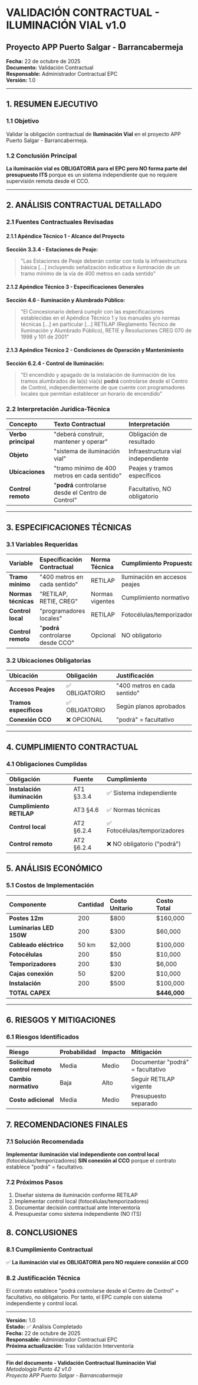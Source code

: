 # VALIDACIÓN CONTRACTUAL - ILUMINACIÓN VIAL v1.0
## Proyecto APP Puerto Salgar - Barrancabermeja

**Fecha:** 22 de octubre de 2025  
**Documento:** Validación Contractual  
**Responsable:** Administrador Contractual EPC  
**Versión:** 1.0  

---

## 1. RESUMEN EJECUTIVO

### 1.1 Objetivo
Validar la obligación contractual de **Iluminación Vial** en el proyecto APP Puerto Salgar - Barrancabermeja.

### 1.2 Conclusión Principal
**La iluminación vial es OBLIGATORIA para el EPC pero NO forma parte del presupuesto ITS** porque es un sistema independiente que no requiere supervisión remota desde el CCO.

---

## 2. ANÁLISIS CONTRACTUAL DETALLADO

### 2.1 Fuentes Contractuales Revisadas

#### 2.1.1 Apéndice Técnico 1 - Alcance del Proyecto
**Sección 3.3.4 - Estaciones de Peaje:**
> "Las Estaciones de Peaje deberán contar con toda la infraestructura básica [...] incluyendo señalización indicativa e iluminación de un tramo mínimo de la vía de 400 metros en cada sentido"

#### 2.1.2 Apéndice Técnico 3 - Especificaciones Generales
**Sección 4.6 - Iluminación y Alumbrado Público:**
> "El Concesionario deberá cumplir con las especificaciones establecidas en el Apéndice Técnico 1 y los manuales y/o normas técnicas [...] en particular [...] RETILAP (Reglamento Técnico de Iluminación y Alumbrado Público), RETIE y Resoluciones CREG 070 de 1998 y 101 de 2001"

#### 2.1.3 Apéndice Técnico 2 - Condiciones de Operación y Mantenimiento
**Sección 6.2.4 - Control de Iluminación:**
> "El encendido y apagado de la instalación de iluminación de los tramos alumbrados de la(s) vía(s) **podrá** controlarse desde el Centro de Control, independientemente de que cuente con programadores locales que permitan establecer un horario de encendido"

### 2.2 Interpretación Jurídica-Técnica

| Concepto | Texto Contractual | Interpretación |
|:---------|:------------------|:---------------|
| **Verbo principal** | "deberá construir, mantener y operar" | Obligación de resultado |
| **Objeto** | "sistema de iluminación vial" | Infraestructura vial independiente |
| **Ubicaciones** | "tramo mínimo de 400 metros en cada sentido" | Peajes y tramos específicos |
| **Control remoto** | "**podrá** controlarse desde el Centro de Control" | Facultativo, NO obligatorio |

---

## 3. ESPECIFICACIONES TÉCNICAS

### 3.1 Variables Requeridas

| Variable | Especificación Contractual | Norma Técnica | Cumplimiento Propuesto |
|:---------|:---------------------------|:--------------|:----------------------|
| **Tramo mínimo** | "400 metros en cada sentido" | RETILAP | Iluminación en accesos peajes |
| **Normas técnicas** | "RETILAP, RETIE, CREG" | Normas vigentes | Cumplimiento normativo |
| **Control local** | "programadores locales" | RETILAP | Fotocélulas/temporizadores |
| **Control remoto** | "**podrá** controlarse desde CCO" | Opcional | NO obligatorio |

### 3.2 Ubicaciones Obligatorias

| Ubicación | Obligación | Justificación |
|:----------|:-----------|:---------------|
| **Accesos Peajes** | ✅ OBLIGATORIO | "400 metros en cada sentido" |
| **Tramos específicos** | ✅ OBLIGATORIO | Según planos aprobados |
| **Conexión CCO** | ❌ OPCIONAL | "podrá" = facultativo |

---

## 4. CUMPLIMIENTO CONTRACTUAL

### 4.1 Obligaciones Cumplidas

| Obligación | Fuente | Cumplimiento |
|:-----------|:-------|:-------------|
| **Instalación iluminación** | AT1 §3.3.4 | ✅ Sistema independiente |
| **Cumplimiento RETILAP** | AT3 §4.6 | ✅ Normas técnicas |
| **Control local** | AT2 §6.2.4 | ✅ Fotocélulas/temporizadores |
| **Control remoto** | AT2 §6.2.4 | ❌ NO obligatorio ("podrá") |

## 5. ANÁLISIS ECONÓMICO

### 5.1 Costos de Implementación

| Componente | Cantidad | Costo Unitario | Costo Total |
|:-----------|:---------|:---------------|:------------|
| **Postes 12m** | 200 | $800 | $160,000 |
| **Luminarias LED 150W** | 200 | $300 | $60,000 |
| **Cableado eléctrico** | 50 km | $2,000 | $100,000 |
| **Fotocélulas** | 200 | $50 | $10,000 |
| **Temporizadores** | 200 | $30 | $6,000 |
| **Cajas conexión** | 50 | $200 | $10,000 |
| **Instalación** | 200 | $500 | $100,000 |
| **TOTAL CAPEX** | | | **$446,000** |

---

## 6. RIESGOS Y MITIGACIONES

### 6.1 Riesgos Identificados

| Riesgo | Probabilidad | Impacto | Mitigación |
|:-------|:-------------|:--------|:-----------|
| **Solicitud control remoto** | Media | Medio | Documentar "podrá" = facultativo |
| **Cambio normativo** | Baja | Alto | Seguir RETILAP vigente |
| **Costo adicional** | Media | Medio | Presupuesto separado |

## 7. RECOMENDACIONES FINALES

### 7.1 Solución Recomendada
**Implementar iluminación vial independiente con control local** (fotocélulas/temporizadores) **SIN conexión al CCO** porque el contrato establece "podrá" = facultativo.

### 7.2 Próximos Pasos
1. Diseñar sistema de iluminación conforme RETILAP
2. Implementar control local (fotocélulas/temporizadores)
3. Documentar decisión contractual ante Interventoría
4. Presupuestar como sistema independiente (NO ITS)

## 8. CONCLUSIONES

### 8.1 Cumplimiento Contractual
✅ **La iluminación vial es OBLIGATORIA pero NO requiere conexión al CCO**

### 8.2 Justificación Técnica
El contrato establece "podrá controlarse desde el Centro de Control" = facultativo, no obligatorio. Por tanto, el EPC cumple con sistema independiente y control local.

---

**Versión:** 1.0  
**Estado:** ✅ Análisis Completado  
**Fecha:** 22 de octubre de 2025  
**Responsable:** Administrador Contractual EPC  
**Próxima actualización:** Tras validación Interventoría

---

**Fin del documento - Validación Contractual Iluminación Vial**  
*Metodología Punto 42 v1.0*  
*Proyecto APP Puerto Salgar - Barrancabermeja*

